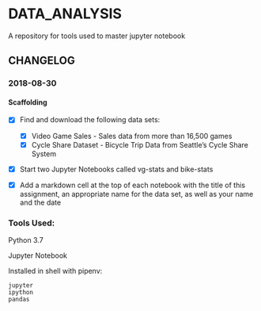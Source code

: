 # DATA_ANALYSIS

A repository for tools used to master jupyter notebook

## CHANGELOG

### 2018-08-30

#### Scaffolding

- [x] Find and download the following data sets:
    - [x] Video Game Sales - Sales data from more than 16,500 games
    - [x] Cycle Share Dataset - Bicycle Trip Data from Seattle’s Cycle Share System
- [x] Start two Jupyter Notebooks called vg-stats and bike-stats
- [x] Add a markdown cell at the top of each notebook with the title of this assignment, an appropriate name for the data set, as well as your name and the date


### Tools Used:

Python 3.7

Jupyter Notebook

Installed in shell with pipenv:

    jupyter
    ipython
    pandas
